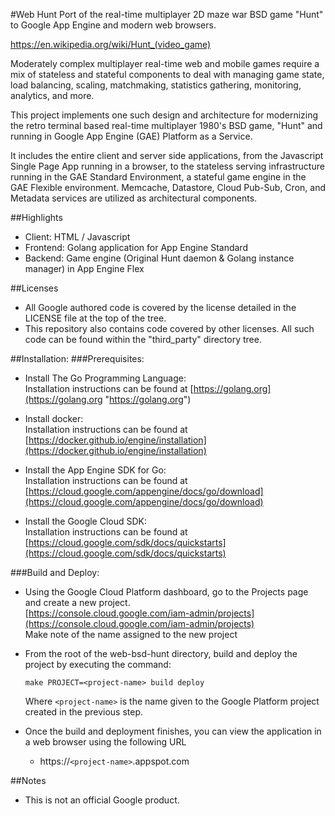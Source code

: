 #Web Hunt
Port of the real-time multiplayer 2D maze war BSD game "Hunt" to Google
App Engine and modern web browsers.

https://en.wikipedia.org/wiki/Hunt_(video_game)

Moderately complex multiplayer real-time web and mobile games require
a mix of stateless and stateful components to deal with managing game
state, load balancing, scaling, matchmaking, statistics gathering,
monitoring, analytics, and more.

This project implements one such design and architecture for modernizing
the retro terminal based real-time multiplayer 1980's BSD game, "Hunt"
and running in Google App Engine (GAE) Platform as a Service.

It includes the entire client and server side applications, from the
Javascript Single Page App running in a browser, to the stateless
serving infrastructure running in the GAE Standard
Environment, a stateful game engine in the GAE Flexible environment.
Memcache, Datastore, Cloud Pub-Sub, Cron, and Metadata services are
utilized as architectural components.

##Highlights
* Client: HTML / Javascript
* Frontend: Golang application for App Engine Standard
* Backend: Game engine (Original Hunt daemon & Golang instance manager)
  in App Engine Flex

##Licenses
* All Google authored code is covered by the license detailed in the LICENSE
  file at the top of the tree.
* This repository also contains code covered by other licenses.
  All such code can be found within the "third_party" directory tree.

##Installation:
###Prerequisites:

* Install The Go Programming Language:  
	Installation instructions can be found at [https://golang.org](https://golang.org "https://golang.org")

* Install docker:  
	Installation instructions can be found at [https://docker.github.io/engine/installation](https://docker.github.io/engine/installation)  

* Install the App Engine SDK for Go:  
	Installation instructions can be found at [https://cloud.google.com/appengine/docs/go/download](https://cloud.google.com/appengine/docs/go/download)

* Install the Google Cloud SDK:  
	Installation instructions can be found at [https://cloud.google.com/sdk/docs/quickstarts](https://cloud.google.com/sdk/docs/quickstarts)
 
###Build and Deploy:
* Using the Google Cloud Platform dashboard, go to the Projects page and
create a new project.  
[https://console.cloud.google.com/iam-admin/projects](https://console.cloud.google.com/iam-admin/projects)  
Make note of the name assigned to the new project

* From the root of the web-bsd-hunt directory, build and deploy the project by executing the command:  

     `make PROJECT=<project-name> build deploy`  
     
     Where `<project-name>` is the name given to the Google Platform project created in the previous step.

* Once the build and deployment finishes, you can view the application in a web browser using the following URL
    * https://`<project-name>`.appspot.com

##Notes
* This is not an official Google product.
